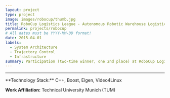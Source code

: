 ```yaml
---
layout: project
type: project
image: images/robocup/thumb.jpg
title: RoboCup Logistics League - Autonomous Robotic Warehouse Logistics
permalink: projects/robocup
# All dates must be YYYY-MM-DD format!
date: 2015-04-01
labels:
  - System Architecture
  - Trajectory Control
  - Infrastructure
summary: Participation (two-time winner, one 2nd place) at RoboCup Logistics League in 2011-2014, for which we developed a system of three collaborating robots solving material logistics in a warehouse scenario.
---
```


<!--<a href="https://raw.githubusercontent.com/SebastianRiedel/sebastianriedel.github.io/master/images/logview/logview.png" class="ui large right floated rounded image">
  <img src="../images/template_thumb.jpg">
</a>

This should be a one or two sentence introduction to what the project is about and what the goal was. A bit more would be good for better formatting and that the next headline is full width. I can even add a third sentence so which explain why this is important or what I gained from this project in terms of lessons learned or what I found interesting about it.

### Accomplishments, Highlights, Responsibilities
- bullet one
- bullet two
- bullet three

### References, Further Material
- [1] Guerin, Kelleher R., Sebastian D. Riedel, Jonathan Bohren, and Gregory D. Hager. <a href="https://ieeexplore.ieee.org/abstract/document/6942739">"Adjutant: A framework for flexible human-machine collaborative systems."</a> In 2014 IEEE/RSJ International Conference on Intelligent Robots and Systems, pp. 1392-1399. IEEE, 2014.
- [2] bullet two
-->

<hr>
**Technology Stack:** C++, Boost, Eigen, Video4Linux

**Work Affiliation:** Technical University Munich (TUM)
